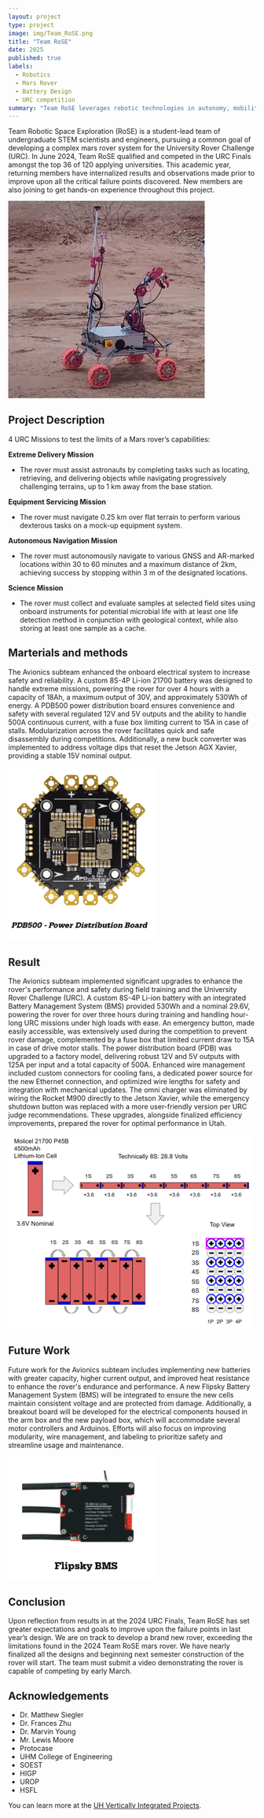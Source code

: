 ```yaml
---
layout: project
type: project
image: img/Team_RoSE.png
title: "Team RoSE"
date: 2025
published: true
labels:
  - Robotics
  - Mars Rover
  - Battery Design
  - URC competition
summary: "Team RoSE leverages robotic technologies in autonomy, mobility, manipulation, and life detection to support space exploration and scientific endeavors."
---
```




Team Robotic Space Exploration (RoSE) is a student-lead team of undergraduate STEM scientists and engineers, pursuing a common goal of developing a complex mars rover system for the University Rover Challenge (URC). In June 2024, Team RoSE qualified and competed in the URC Finals amongst the top 36 of 120 applying universities. This academic year, returning members have internalized results and observations made prior to improve upon all the critical failure points discovered. New members are also joining to get hands-on experience throughout this project.

<div class="text-center p-4">
  <img width="400px" src="../img/Team_RoSE.png" class="img-thumbnail" >
</div>

## Project Description

4 URC Missions to test the limits of a Mars rover’s capabilities: 

**Extreme Delivery Mission** 
- The rover must assist astronauts by completing tasks such as locating, retrieving, and delivering objects while navigating progressively challenging terrains, up to 1 km away from the base station.
  
**Equipment Servicing Mission**
- The rover must navigate 0.25 km over flat terrain to perform various dexterous tasks on a mock-up equipment system.
 
**Autonomous Navigation Mission**
  - The rover must autonomously navigate to various GNSS and AR-marked locations within 30 to 60 minutes and a maximum distance of 2km, achieving success by stopping within 3 m of the designated locations.
   
**Science Mission**
- The rover must collect and evaluate samples at selected field sites using onboard instruments for potential microbial life with at least one life detection method in conjunction with geological context, while also storing at least one sample as a cache.

## Marterials and methods

The Avionics subteam enhanced the onboard electrical system to increase safety and reliability. A custom 8S-4P Li-ion 21700 battery was designed to handle extreme missions, powering the rover for over 4 hours with a capacity of 18Ah, a maximum output of 30V, and approximately 530Wh of energy. A PDB500 power distribution board ensures convenience and safety with several regulated 12V and 5V outputs and the ability to handle 500A continuous current, with a fuse box limiting current to 15A in case of stalls. Modularization across the rover facilitates quick and safe disassembly during competitions. Additionally, a new buck converter was implemented to address voltage dips that reset the Jetson AGX Xavier, providing a stable 15V nominal output.

<div class="text-center p-4">
  <img width="300px" src="../img/PDB500.png" class="img-thumbnail" >
  
</div>

## Result 

The Avionics subteam implemented significant upgrades to enhance the rover's performance and safety during field training and the University Rover Challenge (URC). A custom 8S-4P Li-ion battery with an integrated  Battery Management System (BMS) provided 530Wh and a nominal 29.6V, powering the rover for over three hours during training and handling hour-long URC missions under high loads with ease. An emergency button, made easily accessible, was extensively used during the competition to prevent rover damage, complemented by a fuse box that limited current draw to 15A in case of drive motor stalls. The power distribution board (PDB) was upgraded to a factory model, delivering robust 12V and 5V outputs with 125A per input and a total capacity of 500A. Enhanced wire management included custom connectors for cooling fans, a dedicated power source for the new Ethernet connection, and optimized wire lengths for safety and integration with mechanical updates. The omni charger was eliminated by wiring the Rocket M900 directly to the Jetson Xavier, while the emergency shutdown button was replaced with a more user-friendly version per URC judge recommendations. These upgrades, alongside finalized efficiency improvements, prepared the rover for optimal performance in Utah.

<div class="text-center p-4">
  <img width="500px" src="../img/BatteryDesign.png" class="img-thumbnail" >
</div>

## Future Work 

Future work for the Avionics subteam includes implementing new batteries with greater capacity, higher current output, and improved heat resistance to enhance the rover's endurance and performance. A new Flipsky Battery Management System (BMS) will be integrated to ensure the new cells maintain consistent voltage and are protected from damage. Additionally, a breakout board will be developed for the electrical components housed in the arm box and the new payload box, which will accommodate several motor controllers and Arduinos. Efforts will also focus on improving modularity, wire management, and labeling to prioritize safety and streamline usage and maintenance.

<div class="text-center p-4">
  <img width="300px" src="../img/FlipskyBMS.png" class="img-thumbnail" >
</div>

## Conclusion 

Upon reflection from results in at the 2024 URC Finals, Team RoSE has set greater expectations and goals to improve upon the failure points in last year’s design. We are on track to develop a brand new rover, exceeding the limitations found in the 2024 Team RoSE mars rover. We have nearly  finalized all the designs and beginning next semester construction of the rover will start. The team must submit a video demonstrating the rover is capable of competing by early March. 

## Acknowledgements

- Dr. Matthew Siegler
- Dr. Frances Zhu
- Dr. Marvin Young
- Mr. Lewis Moore
- Protocase
- UHM College of Engineering
- SOEST
- HIGP
- UROP
- HSFL


You can learn more at the [UH Vertically Integrated Projects](https://manoa.hawaii.edu/uh-vip/project/robotic-space-exploration-rose-vip/).
